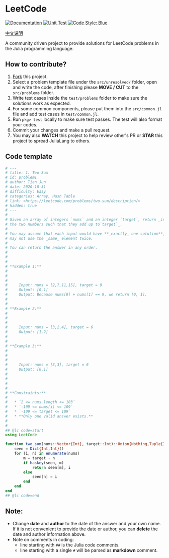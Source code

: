 # LeetCode

[![Documentation][docs-dev-img]][docs-dev-url]
[![Unit Test][action-img]][action-url]
[![Code Style: Blue][blue-img]][blue-url]


[中文说明](README-zh-cn.md)

A community driven project to provide solutions for LeetCode problems in the Julia programming language.

## How to contribute?

1. [Fork](https://guides.github.com/activities/forking/) this project.
2. Select a problem template file under the `src/unresolved/` folder, open and write the code, after finishing please **MOVE / CUT** to the `src/problems` folder. 
3. Write test cases inside the `test/problems` folder to make sure the solutions work as expected.
4. For some common components, please put them into the `src/common.jl` file and add test cases in `test/common.jl`.
5. Run `pkg> test` locally to make sure test passes. The test will also format your codes.
6. Commit your changes and make a pull request.
7. You may also **WATCH** this project to help review other's PR or **STAR** this project to spread JuliaLang to others.

## Code template
```julia
# ---
# title: 1. Two Sum
# id: problem1
# author: Tian Jun
# date: 2020-10-31
# difficulty: Easy
# categories: Array, Hash Table
# link: <https://leetcode.com/problems/two-sum/description/>
# hidden: true
# ---
# 
# Given an array of integers `nums` and an integer `target`, return _indices of
# the two numbers such that they add up to`target`_.
# 
# You may assume that each input would have **_exactly_ one solution**, and you
# may not use the _same_ element twice.
# 
# You can return the answer in any order.
# 
# 
# 
# **Example 1:**
# 
#     
#     
#     Input: nums = [2,7,11,15], target = 9
#     Output: [0,1]
#     Output: Because nums[0] + nums[1] == 9, we return [0, 1].
#     
# 
# **Example 2:**
# 
#     
#     
#     Input: nums = [3,2,4], target = 6
#     Output: [1,2]
#     
# 
# **Example 3:**
# 
#     
#     
#     Input: nums = [3,3], target = 6
#     Output: [0,1]
#     
# 
# 
# 
# **Constraints:**
# 
#   * `2 <= nums.length <= 103`
#   * `-109 <= nums[i] <= 109`
#   * `-109 <= target <= 109`
#   * **Only one valid answer exists.**
# 
# 
## @lc code=start
using LeetCode

function two_sum(nums::Vector{Int}, target::Int)::Union{Nothing,Tuple{Int,Int}}
    seen = Dict{Int,Int}()
    for (i, n) in enumerate(nums)
        m = target - n
        if haskey(seen, m)
            return seen[m], i
        else
            seen[n] = i
        end
    end
end
## @lc code=end
```

## Note: 
- Change **date** and **author** to the date of the answer and your own name. If it is not convenient to provide the date or author, you can **delete** the date and author information above.
- Note on comments in coding:
    - line starting with `##` is the Julia code comments.
    - line starting with a single `#` will be parsed as __markdown__ comment.


[action-img]: https://github.com/JuliaCN/LeetCode.jl/workflows/Unit%20test/badge.svg
[action-url]: https://github.com/JuliaCN/LeetCode.jl/actions
[blue-img]: https://img.shields.io/badge/code%20style-blue-4495d1.svg
[blue-url]: https://github.com/invenia/BlueStyle
[docs-dev-img]: https://img.shields.io/badge/docs-dev-blue.svg
[docs-dev-url]: https://cn.julialang.org/LeetCode.jl/dev/
